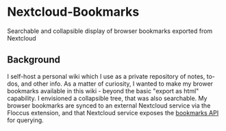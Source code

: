 # Nextcloud-Bookmarks
Searchable and collapsible display of browser bookmarks exported from Nextcloud

## Background
I self-host a personal wiki which I use as a private repository of notes, to-dos, and other info. As a matter of curiosity, I wanted to make my brower bookmarks available in this wiki - beyond the basic "export as html" capability. I envisioned a collapsible tree, that was also searchable. My browser bookmarks are synced to an external Nextcloud service via the Floccus extension, and that Nextcloud service exposes the [bookmarks API](https://nextcloud-bookmarks.readthedocs.io/en/latest/index.html) for querying.

